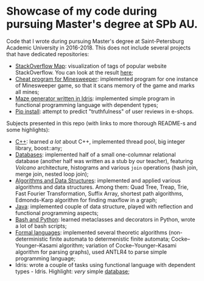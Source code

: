 # Showcase of my code during pursuing Master's degree at SPb AU.

Code that I wrote during pursuing Master's degree at Saint-Petersburg Academic University in 2016-2018. 
This does not include several projects that have dedicated repositories:
- [StackOverflow Map](https://github.com/ItsLastDay/StackOverflow_Map): visualization of tags of popular website StackOverflow. You can look at the result [here](https://tag-map.github.io/);
- [Cheat program for Minesweeper](https://github.com/lesya-tishencko/Cheat-program): implemented program for one instance of Minesweeper game, so that it scans memory of the game and marks all mines;
- [Maze generator written in Idris](https://github.com/ItsLastDay/idris-a-mazing): implemented simple program in functional programming language with dependent types;
- [Pip install](https://github.com/ItsLastDay/PipInstall): attempt to predict "truthfulness" of user reviews in e-shops.

Subjects presented in this repo (with links to more thorough README-s and some highlights):
- [C++](https://github.com/ItsLastDay/academic_university_2016-2018/blob/master/C%2B%2B/README.md): learned *a lot* about C++, implemented thread pool, big integer library, boost::any;
- [Databases](https://github.com/ItsLastDay/academic_university_2016-2018/blob/master/Databases/README.md): implemented half of a small one-columnar relational database (another half was written as a stub by our teacher), featuring *Volcano* architecture, histograms and various `join` operations (hash join, merge join, nested loop join);
- [Algorithms and Data Structures](https://github.com/ItsLastDay/academic_university_2016-2018/blob/master/Algorithms/README.md): implemented and applied various algorithms and data structures. Among them: Quad Tree, Treap, Trie, Fast Fourier Transformation, Suffix Array, shortest path algorithms, Edmonds-Karp algorithm for finding maxflow in a graph;
- [Java](https://github.com/ItsLastDay/academic_university_2016-2018/blob/master/Java/assignments-2017-1/README.md): implemented couple of data structure, played with reflection and functional programming aspects;
- [Bash and Python](https://github.com/ItsLastDay/academic_university_2016-2018/blob/master/Bash%26Python/README.md): learned metaclasses and decorators in Python, wrote a lot of bash scripts;
- [Formal languages](https://github.com/ItsLastDay/academic_university_2016-2018/blob/master/FormalLanguages/formal_languages/README.md): implemented several theoretic algorithms (non-deterministic finite automata to determenistic finite automata; Cocke–Younger–Kasami algorithm; variation of Cocke–Younger–Kasami algorithm for parsing graphs), used ANTLR4 to parse simple programming language;
- Idris: wrote a couple of tasks using functional language with dependent types - Idris. Highlight: *very* simple [database](https://github.com/ItsLastDay/academic_university_2016-2018/blob/master/Idris/idris-spb-assignment-1-ItsLastDay/part%203/datastore.idr);
